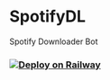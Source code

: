 # SpotifyDL
Spotify Downloader Bot


### [![Deploy on Railway](https://railway.app/button.svg)](https://railway.app/new/template/A4Zuxz?referralCode=DX-MODS)
